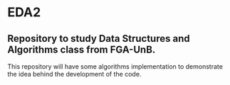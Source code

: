 # EDA2
## Repository to study Data Structures and Algorithms class from FGA-UnB. 

This repository will have some algorithms implementation to demonstrate the idea behind the development of the code.
